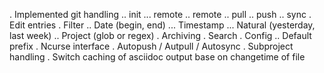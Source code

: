 . Implemented git handling
.. init
... remote
.. remote
.. pull
.. push
.. sync
. Edit entries
. Filter
.. Date (begin, end)
... Timestamp
... Natural (yesterday, last week)
.. Project (glob or regex)
. Archiving
. Search
. Config
.. Default prefix
. Ncurse interface
. Autopush / Autpull / Autosync
. Subproject handling
. Switch caching of asciidoc output base on changetime of file

